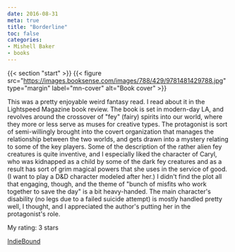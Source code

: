 ```yaml
---
date: 2016-08-31
meta: true
title: "Borderline"
toc: false
categories:
- Mishell Baker
- books
---
```


{{< section "start" >}}
{{< figure src="https://images.booksense.com/images/788/429/9781481429788.jpg" type="margin" label="mn-cover" alt="Book cover" >}}

This was a pretty enjoyable weird fantasy read. I read about it in the Lightspeed Magazine book review. The book is set in modern-day LA, and revolves around the crossover of "fey" (fairy) spirits into our world, where they more or less serve as muses for creative types. The protagonist is sort of semi-willingly brought into the covert organization that manages the relationship between the two worlds, and gets drawn into a mystery relating to some of the key players. Some of the description of the rather alien fey creatures is quite inventive, and I especially liked the character of Caryl, who was kidnapped as a child by some of the dark fey creatures and as a result has sort of grim magical powers that she uses in the service of good. (I want to play a D&amp;D character modeled after her.) I didn't find the plot all that engaging, though, and the theme of "bunch of misfits who work together to save the day" is a bit heavy-handed. The main character's disability (no legs due to a failed suicide attempt) is mostly handled pretty well, I thought, and I appreciated the author's putting her in the protagonist's role.

My rating: 3 stars  

[IndieBound](https://www.indiebound.org/book/9781481429788)
